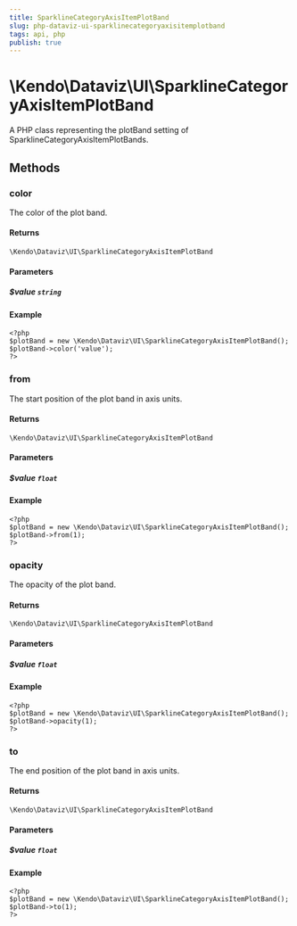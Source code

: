 ```yaml
---
title: SparklineCategoryAxisItemPlotBand
slug: php-dataviz-ui-sparklinecategoryaxisitemplotband
tags: api, php
publish: true
---
```


# \Kendo\Dataviz\UI\SparklineCategoryAxisItemPlotBand

A PHP class representing the plotBand setting of SparklineCategoryAxisItemPlotBands.


## Methods

### color
The color of the plot band.

#### Returns
`\Kendo\Dataviz\UI\SparklineCategoryAxisItemPlotBand`

#### Parameters

##### $value `string`



#### Example 
    <?php
    $plotBand = new \Kendo\Dataviz\UI\SparklineCategoryAxisItemPlotBand();
    $plotBand->color('value');
    ?>

### from
The start position of the plot band in axis units.

#### Returns
`\Kendo\Dataviz\UI\SparklineCategoryAxisItemPlotBand`

#### Parameters

##### $value `float`



#### Example 
    <?php
    $plotBand = new \Kendo\Dataviz\UI\SparklineCategoryAxisItemPlotBand();
    $plotBand->from(1);
    ?>

### opacity
The opacity of the plot band.

#### Returns
`\Kendo\Dataviz\UI\SparklineCategoryAxisItemPlotBand`

#### Parameters

##### $value `float`



#### Example 
    <?php
    $plotBand = new \Kendo\Dataviz\UI\SparklineCategoryAxisItemPlotBand();
    $plotBand->opacity(1);
    ?>

### to
The end position of the plot band in axis units.

#### Returns
`\Kendo\Dataviz\UI\SparklineCategoryAxisItemPlotBand`

#### Parameters

##### $value `float`



#### Example 
    <?php
    $plotBand = new \Kendo\Dataviz\UI\SparklineCategoryAxisItemPlotBand();
    $plotBand->to(1);
    ?>

